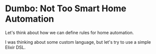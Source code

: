 # Dumbo: Not Too Smart Home Automation

Let's think about how we can define rules for home automation.

I was thinking about some custom language, but let's try to use a simple
Elixir DSL.
